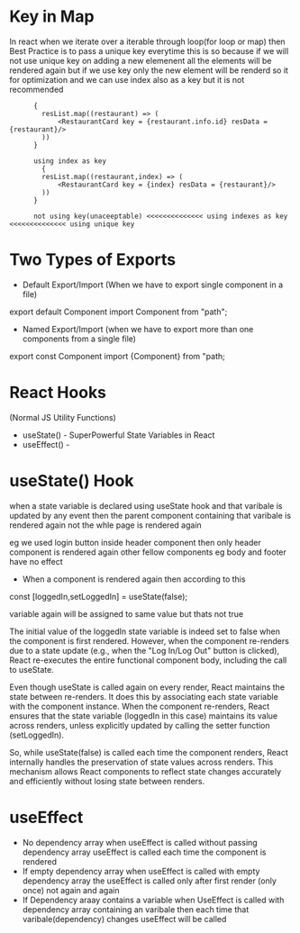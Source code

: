 # Key in Map

In react when we iterate over a iterable through loop(for loop or map) then Best Practice is to pass a unique key everytime this is so because if
we will not use unique key on adding a new elemenent all the elements will be rendered again but if we use key only the new element will be renderd so it for optimization and we can use index also as a key but it is not recommended

          {
            resList.map((restaurant) => (
                <RestaurantCard key = {restaurant.info.id} resData = {restaurant}/>
            ))
          }

          using index as key
            {
            resList.map((restaurant,index) => (
                <RestaurantCard key = {index} resData = {restaurant}/>
            )) 
          }

          not using key(unaceeptable) <<<<<<<<<<<<<< using indexes as key <<<<<<<<<<<<<< using unique key


# Two Types of Exports          

- Default Export/Import (When we have to export single component in a file)

export default Component
import Component from "path";

- Named Export/Import (when we have to export more than one components from a single file)

export const Component
import {Component} from "path;

# React Hooks
(Normal JS Utility Functions)

- useState() - SuperPowerful State Variables in React
- useEffect() - 

# useState() Hook
when a state variable is declared using useState hook and that varibale is updated by any event then the parent component containing that varibale is rendered again not the whle page is rendered again

eg we used login button inside header component then only header component is rendered again other fellow components eg body and footer have no effect

- When a component is rendered again then according to this    

 const [loggedIn,setLoggedIn] = useState(false);

 variable again will be assigned to same value but thats not true

 The initial value of the loggedIn state variable is indeed set to false when the component is first rendered. However, when the component re-renders due to a state update (e.g., when the "Log In/Log Out" button is clicked), React re-executes the entire functional component body, including the call to useState.

Even though useState is called again on every render, React maintains the state between re-renders. It does this by associating each state variable with the component instance. When the component re-renders, React ensures that the state variable (loggedIn in this case) maintains its value across renders, unless explicitly updated by calling the setter function (setLoggedIn).

So, while useState(false) is called each time the component renders, React internally handles the preservation of state values across renders. This mechanism allows React components to reflect state changes accurately and efficiently without losing state between renders.

# useEffect 
- No dependency array
when useEffect is called without passing dependency array useEffect is called each time the component is rendered
- If empty dependency array
when useEffect is called with empty dependency array the useEffect is called only after first render (only once) not again and again
- If Dependency araay contains a variable
when UseEffect is called with dependency array containing an varibale then each time that varibale(dependency) changes useEffect will be called